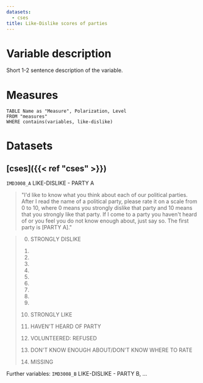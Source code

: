 ```yaml
---
datasets:
  - cses
title: Like-Dislike scores of parties
---
```

# Variable description
Short 1-2 sentence description of the variable.

# Measures
```dataview
TABLE Name as "Measure", Polarization, Level
FROM "measures"
WHERE contains(variables, like-dislike)
```
# Datasets
## [cses]({{< ref "cses" >}})

`IMD3008_A` LIKE-DISLIKE - PARTY A
> "I'd like to know what you think about each of our political parties. After I read the name of a political party, please rate it on a scale from 0 to 10, where 0 means you strongly dislike that party and 10 means that you strongly like that party. If I come to a party you haven't heard of or you feel you do not know enough about, just say so. The first party is [PARTY A]."

> 00. STRONGLY DISLIKE
> 01.
> 02.
> 03.
> 04.
> 05.
> 06.
> 07.
> 08.
> 09.
> 10. STRONGLY LIKE
> 
> 96. HAVEN'T HEARD OF PARTY
> 97. VOLUNTEERED: REFUSED
> 98. DON'T KNOW ENOUGH ABOUT/DON'T KNOW WHERE TO RATE
> 99. MISSING

Further variables: `IMD3008_B` LIKE-DISLIKE - PARTY B, ...